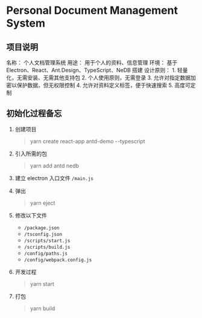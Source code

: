 # Personal Document Management System

## 项目说明
名称：  个人文档管理系统
用途：  用于个人的资料、信息管理
环境：  基于 Electron、React、Ant.Design、TypeScript、NeDB 搭建
设计原则：
    1. 轻量化，无需安装、无需其他支持包
    2. 个人使用原则，无需登录
    3. 允许对指定数据加密以保护数据，但无权限控制
    4. 允许对资料定义标签，便于快速搜索
    5. 高度可定制


## 初始化过程备忘

1. 创建项目
    > yarn create react-app antd-demo --typescript

2. 引入所需的包
    > yarn add antd nedb

3. 建立 electron 入口文件 `/main.js`

4. 弹出
    > yarn eject

5. 修改以下文件
    * `/package.json`
    * `/tsconfig.json`
    * `/scripts/start.js`
    * `/scripts/build.js`
    * `/config/paths.js`
    * `/config/webpack.config.js`

6. 开发过程
    > yarn start

7. 打包
    > yarn build